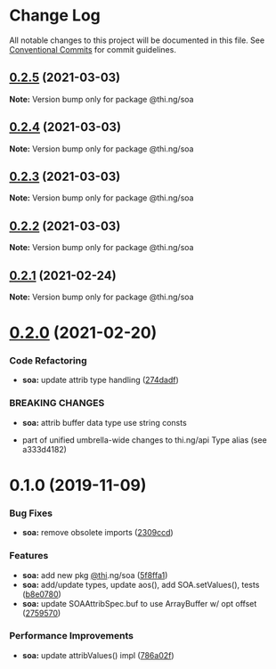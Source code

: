 # Change Log

All notable changes to this project will be documented in this file.
See [Conventional Commits](https://conventionalcommits.org) for commit guidelines.

## [0.2.5](https://github.com/thi-ng/umbrella/compare/@thi.ng/soa@0.2.4...@thi.ng/soa@0.2.5) (2021-03-03)

**Note:** Version bump only for package @thi.ng/soa





## [0.2.4](https://github.com/thi-ng/umbrella/compare/@thi.ng/soa@0.2.3...@thi.ng/soa@0.2.4) (2021-03-03)

**Note:** Version bump only for package @thi.ng/soa





## [0.2.3](https://github.com/thi-ng/umbrella/compare/@thi.ng/soa@0.2.2...@thi.ng/soa@0.2.3) (2021-03-03)

**Note:** Version bump only for package @thi.ng/soa





## [0.2.2](https://github.com/thi-ng/umbrella/compare/@thi.ng/soa@0.2.1...@thi.ng/soa@0.2.2) (2021-03-03)

**Note:** Version bump only for package @thi.ng/soa





## [0.2.1](https://github.com/thi-ng/umbrella/compare/@thi.ng/soa@0.2.0...@thi.ng/soa@0.2.1) (2021-02-24)

**Note:** Version bump only for package @thi.ng/soa





# [0.2.0](https://github.com/thi-ng/umbrella/compare/@thi.ng/soa@0.1.47...@thi.ng/soa@0.2.0) (2021-02-20)


### Code Refactoring

* **soa:** update attrib type handling ([274dadf](https://github.com/thi-ng/umbrella/commit/274dadf2507ac4daeea59c53a0f408343d582d8e))


### BREAKING CHANGES

* **soa:** attrib buffer data type use string consts

- part of unified umbrella-wide changes to thi.ng/api Type alias
  (see a333d4182)





# 0.1.0 (2019-11-09)

### Bug Fixes

* **soa:** remove obsolete imports ([2309ccd](https://github.com/thi-ng/umbrella/commit/2309ccd6e581b6f385f4a2720fd2ad5cfb8a0d79))

### Features

* **soa:** add new pkg [@thi](https://github.com/thi).ng/soa ([5f8ffa1](https://github.com/thi-ng/umbrella/commit/5f8ffa175fabc4518f6b931c8c57473ea8ab1a74))
* **soa:** add/update types, update aos(), add SOA.setValues(), tests ([b8e0780](https://github.com/thi-ng/umbrella/commit/b8e07806427041a7ef3413ca47357e3360f6a4c8))
* **soa:** update SOAAttribSpec.buf to use ArrayBuffer w/ opt offset ([2759570](https://github.com/thi-ng/umbrella/commit/27595700ce0df21258dad58e18abf98b8ddb7c30))

### Performance Improvements

* **soa:** update attribValues() impl ([786a02f](https://github.com/thi-ng/umbrella/commit/786a02f66fd0f50e678f3eb048964fadf293db3f))
